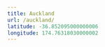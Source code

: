 ```yaml
---
title: Auckland
url: /auckland/
latitude: -36.852095000000006
longitude: 174.76318030000002
---
```

